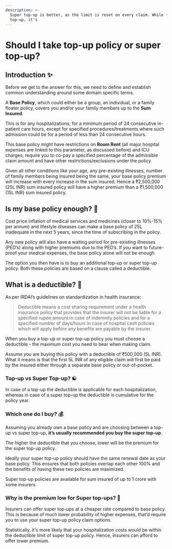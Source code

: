 ```yaml
---
description: >-
  Super top-up is better, as the limit is reset on every claim. While for
  top-up, it's
---
```


# Should I take top-up policy or super top-up?

## Introduction ✨

Before we get to the answer for this, we need to define and establish common understanding around some domain specific terms.

A **Base Policy**, which could either be a group, an individual, or a family floater policy, covers you and/or your family members up to the **Sum Insured**.

This is for any hospitalizations; for a minimum period of 24 consecutive in-patient care hours, except for specified procedures/treatments where such admission could be for a period of less than 24 consecutive hours.

This base policy might have restrictions on **Room Rent** \(all major hospital expenses are linked to this parameter, as discussed before\) and ICU charges; require you to co-pay a specified percentage of the admissible claim amount and have other restrictions/exclusions under the policy.

Given all other conditions like your age, any pre-existing illnesses, number of family members being insured being the same, your base policy premium will increase with every increase in the sum insured. Hence a ₹2,500,000 \(25L INR\) sum insured policy will have a higher premium than a ₹1,500,000 \(15L INR\) sum insured policy.

## Is my base policy enough? 🤔

Cost price inflation of medical services and medicines \(closer to 10%-15% per annum\) and lifestyle diseases can make a base policy of 25L inadequate in the next 5 years, since the time of subscribing in the policy.

Any new policy will also have a waiting period for pre-existing illnesses \(PED’s\) along with higher premiums due to the PED’s. If you want to future-proof your medical expenses, the base policy alone will not be enough.

The option you then have is to buy an additional top-up or super top-up policy. Both these policies are based on a clause called a deductible.

## What is a deductible? 🌵

As per IRDAI’s guidelines on standardization in health insurance:

> Deductible means a cost sharing requirement under a health insurance policy that provides that the insurer will not be liable for a specified rupee amount in case of indemnity policies and for a specified number of days/hours in case of hospital cash policies which will apply before any benefits are payable by the insurer.

When you buy a top-up or super top-up policy you must choose a deductible - the maximum cost you need to bear when making claim.

Assume you are buying this policy with a deductible of ₹500,000 \(5L INR\). What it means is that the first 5L INR of any eligible claim will first be paid by the insured either through a separate base policy or out-of-pocket.

### Top-up vs Super Top-up? ☯️  <a id="Top-up-vs-Super-Top-up-"></a>

In case of a top-up the deductible is applicable for each hospitalization, whereas in case of a super top-up the deductible is cumulative for the policy year.

### Which one do I buy? 💰  <a id="Which-one-do-I-buy-"></a>

Assuming you already own a base policy and are choosing between a top-up vs super top-up, **it’s usually recommended you buy the super top-up**.

The higher the deductible that you choose, lower will be the premium for the super top-up policy.

Ideally your super top-up policy should have the same renewal date as your base policy. This ensures that both policies overlap each other 100% and the benefits of having these two policies are maximized.

Super top-up policies are available for sum insured of up to 1 crore with some insurers.

### Why is the premium low for Super top-ups? 🐤 <a id="Why-is-the-Premium-Low-for-Super-Top-ups-"></a>

Insurers can offer super top-ups at a cheaper rate compared to base policy. This is because of much lower probability of higher expenses, that’d require you to use your super top-up policy claim options.  
  
Statistically, it's more likely that your hospitalization costs would be within the deductible limit of super top-up policy. Hence, insurers can afford to offer lower premium.

